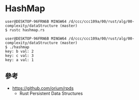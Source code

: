 # HashMap

```
user@DESKTOP-96FRN6B MINGW64 /d/ccc/ccc109a/00/rust/alg/00-complexity/dataStructure (master)
$ rustc hashmap.rs

user@DESKTOP-96FRN6B MINGW64 /d/ccc/ccc109a/00/rust/alg/00-complexity/dataStructure (master)
$ ./hashmap
key: b val: 2
key: c val: 3
key: a val: 1
```


## 參考

* https://github.com/orium/rpds
    * Rust Persistent Data Structures
